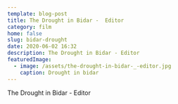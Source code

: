 ```yaml
---
template: blog-post
title: The Drought in Bidar -  Editor
category: film
home: false
slug: bidar-drought
date: 2020-06-02 16:32
description: The Drought in Bidar - Editor
featuredImage: 
  - image: /assets/the-drought-in-bidar-_-editor.jpg
    caption: Drought in bidar
---
```

The Drought in Bidar - Editor